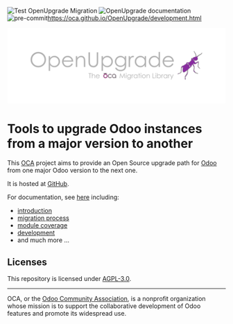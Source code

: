 ![Test OpenUpgrade Migration](https://github.com/OCA/OpenUpgrade/actions/workflows/test.yml/badge.svg?branch=14.0)
![OpenUpgrade documentation](https://github.com/OCA/OpenUpgrade/actions/workflows/documentation.yml/badge.svg?branch=14.0)
![pre-commit](https://github.com/OCA/OpenUpgrade/actions/workflows/pre-commit.yml/badge.svg?branch=14.0)https://oca.github.io/OpenUpgrade/development.html

<!-- /!\ do not modify above this line -->

![OpenUpgrade logo](/docsource/images/OpenUpgrade.svg?raw=true)
# Tools to upgrade Odoo instances from a major version to another

This <a href="https://odoo-community.org">OCA</a> project aims to provide an
Open Source upgrade path for <a href="https://github.com/odoo/odoo">Odoo</a> from one
major Odoo version to the next one.

It is hosted at <a href="https://github.com/oca/openupgrade">GitHub</a>.

For documentation, see <a href="https://oca.github.io/OpenUpgrade">here</a> including:

- [introduction](https://oca.github.io/OpenUpgrade/intro.html)
- [migration process](https://oca.github.io/OpenUpgrade/migration_details.html)
- [module coverage](https://oca.github.io/OpenUpgrade/status.html)
- [development](https://oca.github.io/OpenUpgrade/development.html)
- and much more ...

<!-- /!\ do not modify below this line -->

## Licenses

This repository is licensed under [AGPL-3.0](LICENSE).

----

OCA, or the [Odoo Community Association](http://odoo-community.org/), is a nonprofit
organization whose mission is to support the collaborative development of Odoo features
and promote its widespread use.
